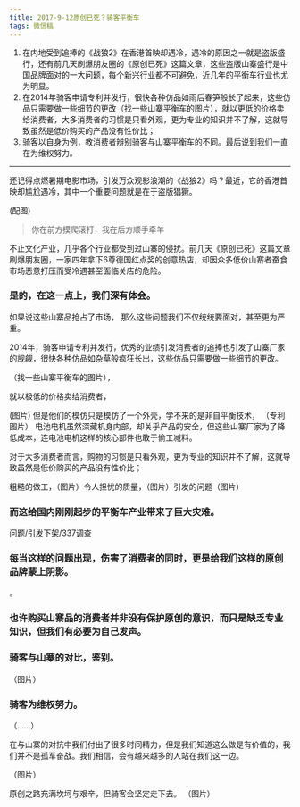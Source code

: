 ```yaml
---
title: 2017-9-12原创已死？骑客平衡车
tags: 微信稿
---
```

1.	在内地受到追捧的《战狼2》在香港首映却遇冷，遇冷的原因之一就是盗版盛行，还有前几天刷爆朋友圈的《原创已死》这篇文章，这些盗版山寨盛行是中国品牌面对的一大问题，每个新兴行业都不可避免，近几年的平衡车行业也尤为明显。
2.	在2014年骑客申请专利并发行，很快各种仿品如雨后春笋般长了起来，这些仿品只需要做一些细节的更改（找一些山寨平衡车的图片），就以更低的价格卖给消费者，大多消费者的习惯是只看外观，更为专业的知识并不了解，这就导致虽然是低价购买的产品没有性价比；
3.	骑客以自身为例，教消费者辨别骑客与山寨平衡车的不同。最后说到我们一直在为维权努力。

*** 

还记得点燃暑期电影市场，引发万众观影浪潮的《战狼2》吗？最近，它的香港首映却尴尬遇冷，其中一个重要问题就是在于盗版猖獗。

(配图)
>你在前方摸爬滚打，我在后方顺手牵羊

不止文化产业，几乎各个行业都受到过山寨的侵扰。前几天《原创已死》这篇文章刷爆朋友圈，一家四年拿下6尊德国红点奖的创意热店，却因众多低价山寨者蚕食市场恶意打压而受冷遇甚至面临关店的危险。


### 是的，在这一点上，我们深有体会。
如果说这些山寨品抢占了市场，
那么这些问题我们不仅统统要面对，甚至更为严重。


2014年，骑客申请专利并发行，优秀的业绩引发消费者的追捧也引发了山寨厂家的觊觎，很快各种仿品如杂草般疯狂长出，这些仿品只需要做一些细节的更改。


（找一些山寨平衡车的图片），


就以极低的价格卖给消费者，

(图片)
但是他们的模仿只是模仿了一个外壳，学不来的是非自平衡技术，
（专利图片）
电池电机虽然深藏机身内部，却关乎产品的安全，但这些山寨厂家为了降低成本，连电池电机这样的核心部件也敢于偷工减料。

对于大多消费者而言，购物的习惯是只看外观，更为专业的知识并不了解，这就导致虽然是低价购买的产品没有性价比；

粗糙的做工，（图片）令人担忧的质量，（图片）引发的问题（图片）

###  而这给国内刚刚起步的平衡车产业带来了巨大灾难。

问题/引发下架/337调查




### 每当这样的问题出现，伤害了消费者的同时，更是给我们这样的原创品牌蒙上阴影。





。
### 也许购买山寨品的消费者并非没有保护原创的意识，而只是缺乏专业知识，但我们有必要为自己发声。

### 骑客与山寨的对比，鉴别。
（图片）


### 骑客为维权努力。

（……）


在与山寨的对抗中我们付出了很多时间精力，但是我们知道这么做是有价值的，我们并不是孤军奋战。我们相信，会有越来越多的人站在我们这一边。

（图片）

原创之路充满坎坷与艰辛，但骑客会坚定走下去。
（图片）